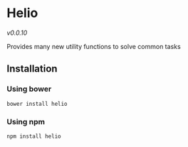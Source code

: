 Helio
=====

_v0.0.10_

Provides many new utility functions to solve common tasks

## Installation

### Using bower
    bower install helio

### Using npm
    npm install helio